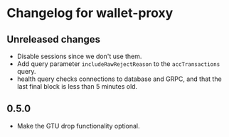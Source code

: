 # Changelog for wallet-proxy

## Unreleased changes

 - Disable sessions since we don't use them.
 - Add query parameter `includeRawRejectReason` to the `accTransactions` query.
 - health query checks connections to database and GRPC, and that the last final
   block is less than 5 minutes old.

## 0.5.0
 - Make the GTU drop functionality optional.
